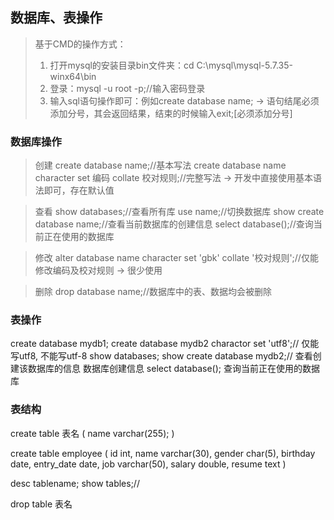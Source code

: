 ## 数据库、表操作
> 基于CMD的操作方式：
> 1. 打开mysql的安装目录bin文件夹：cd C:\mysql\mysql-5.7.35-winx64\bin
> 2. 登录：mysql -u root -p;//输入密码登录
> 3. 输入sql语句操作即可：例如create database name; -> 语句结尾必须添加分号，其会返回结果，结束的时候输入exit;[必须添加分号]

### 数据库操作
> 创建
> create database name;//基本写法
> create database name character set 编码 collate 校对规则;//完整写法 -> 开发中直接使用基本语法即可，存在默认值

> 查看
> show databases;//查看所有库
> use name;//切换数据库
> show create database name;//查看当前数据库的创建信息
> select database();//查询当前正在使用的数据库

> 修改
> alter database name character set 'gbk' collate '校对规则';//仅能修改编码及校对规则 -> 很少使用

> 删除
> drop database name;//数据库中的表、数据均会被删除



### 表操作








create database mydb1;
create database mydb2 charactor set 'utf8';// 仅能写utf8, 不能写utf-8
show databases;
show create database mydb2;// 查看创建该数据库的信息  数据库创建信息
select database(); 查询当前正在使用的数据库

### 表结构
create table 表名 (
  name varchar(255);
)



create table employee (
  id int,
  name varchar(30),
  gender char(5),
  birthday date,
  entry_date date,
  job varchar(50),
  salary double,
  resume text
)


desc tablename;
show tables;//



drop table 表名